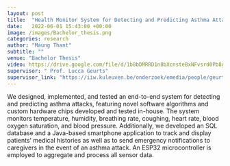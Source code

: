 ```yaml
---
layout: post
title:  "Health Monitor System for Detecting and Predicting Asthma Attacks"
date:   2022-06-01 15:43:00 +00:00
image: /images/Bachelor_thesis.png
categories: research
author: "Maung Thant"
subtitle: ""
venue: "Bachelor Thesis"
video: https://drive.google.com/file/d/1b8bDMRRD1n8bXcnsteBxNFvsrd0Pb8gG/view?usp=drive_link
supervisor: " Prof. Lucca Geurts"
supervisor_link: "https://iiw.kuleuven.be/onderzoek/emedia/people/geurtslucca"
---
```


We designed, implemented, and tested an end-to-end system for detecting and predicting asthma attacks, featuring novel software algorithms and custom hardware chips developed and tested in-house. The system monitors temperature, humidity, breathing rate, coughing, heart rate, blood oxygen saturation, and blood pressure. Additionally, we developed an SQL database and a Java-based smartphone application to track and display patients’ medical histories as well as to send emergency notifications to caregivers in the event of an asthma attack. An ESP32 microcontroller is employed to aggregate and process all sensor data.